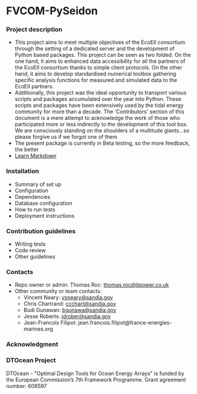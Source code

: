 FVCOM-PySeidon
================

### Project description ###
* This project aims to meet multiple objectives of the EcoEII consortium
  through the setting of a dedicated server and the development of Python
  based packages. This project can be seen as two folded. On the one 
  hand, it aims to enhanced data accessibility for all the partners of 
  the EcoEII consortium thanks to simple client protocols. On the other 
  hand, it aims to develop standardised numerical toolbox gathering 
  specific analysis functions for measured and simulated data to the
  EcoEII partners.
* Additionally, this project was the ideal opportunity to transport various
  scripts and packages accumulated over the year into Python. These scripts
  and packages have been extensively used by the tidal energy community for
  more than a decade. The 'Contributors' section of this document is a 
  mere attempt to acknowledge the work of those who participated more or
  less indirectly to the development of this tool box. We are consciously
  standing on the shoulders of a multitude giants...so please forgive us
  if we forgot one of them   
* The present package is currently in Beta testing, so the more feedback,
  the better
* [Learn Markdown](https://bitbucket.org/tutorials/markdowndemo)

### Installation ###
* Summary of set up
* Configuration
* Dependencies
* Database configuration
* How to run tests
* Deployment instructions

### Contribution guidelines ###
* Writing tests
* Code review
* Other guidelines

### Contacts ###
* Repo owner or admin: Thomas Roc: thomas.roc@itpower.co.uk
* Other community or team contacts:
  - Vincent Neary: vsneary@sandia.gov
  - Chris Chartrand: ccchart@sandia.gov
  - Budi Gunawan: bgunawa@sandia.gov
  - Jesse Roberts: jdrober@sandia.gov
  - Jean-Francois Filipot: jean.francois.filipot@france-energies-
    marines.org

### Acknowledgment ###

### DTOcean Project ###
DTOcean - "Optimal Design Tools for Ocean Energy Arrays" is funded by the European Commission’s 7th Framework Programme. 
Grant agreement number: 608597
